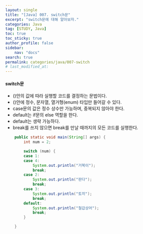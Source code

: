 ```yaml
---
layout:	single
title: "[Java] 007. switch문"
excerpt: "switch문에 대해 알아보자."
categories: Java
tag: [STUDY, Java]
toc: true
toc_sticky: true
author_profile: false
sidebar:
    nav: "docs"
search: true
permalink: categories/java/007-switch
# last_modified_at:
---
```


#### switch문

- ()안의 값에 따라 실행할 코드를 결정하는 문법이다.
- ()안에 정수, 문자열, 열거형(enum) 타입만 들어갈 수 있다.
- case문의 값은 정수 상수만 가능하며, 중복되지 않아야 한다.
- default는 if문의 else 역할을 한다.
- default는 생략 가능하다.
- break를 쓰지 않으면 break를 만날 때까지의 모든 코드를 실행한다.

```java
	public static void main(String[] args) {
		int num = 2;

		switch (num) {
		case 1:
		case 4:
			System.out.println("거북이");
			break;
		case 2:
			System.out.println("판다");
			break;
		case 3:
			System.out.println("토끼");
			break;
		default:
			System.out.println("철갑상어");
			break;
		}

	}
```

